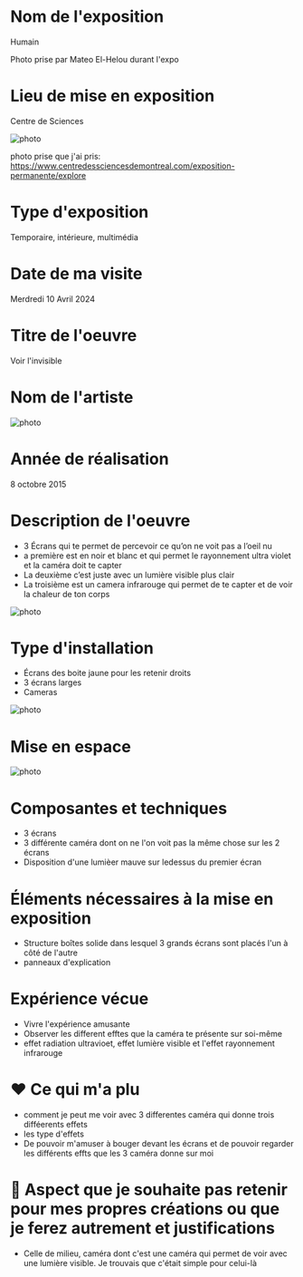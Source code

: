 # Nom de l'exposition
Humain


Photo prise par Mateo El-Helou durant l'expo


# Lieu de mise en exposition

Centre de Sciences

![photo](Media/entree.jpg)

photo prise que j'ai pris: https://www.centredessciencesdemontreal.com/exposition-permanente/explore

# Type d'exposition
Temporaire, intérieure, multimédia


# Date de ma visite
Merdredi 10 Avril 2024


# Titre de l'oeuvre
Voir l'invisible



# Nom de l'artiste

![photo](Media/réalisateurs.jpg)


# Année de réalisation
8 octobre 2015

# Description de l'oeuvre
- 3 Écrans qui te permet de percevoir ce qu’on ne voit pas a l’oeil nu
- a première est en noir et blanc et qui permet le rayonnement ultra violet et la caméra doit te capter
- La deuxième c’est juste avec un lumière visible plus clair
- La troisième est un camera infrarouge qui permet de te capter et de voir la chaleur de ton corps

![photo](Media/ecran_multiple.jpg)

# Type d'installation

- Écrans des boite jaune pour les retenir droits
- 3 écrans larges
- Cameras

![photo](Media/lumiere_ultraviolet.jpg)


# Mise en espace
![photo](Media/mis_en_espace_3.jpg)


# Composantes et techniques
- 3 écrans
- 3 différente caméra dont on ne l'on voit pas la même chose sur les 2 écrans
- Disposition d'une lumièer mauve sur ledessus du premier écran
  

# Éléments nécessaires à la mise en exposition

- Structure boîtes solide dans lesquel 3 grands écrans sont placés l'un à côté de l'autre
- panneaux d'explication

# Expérience vécue

- Vivre l'expérience amusante
- Observer les different efftes que la caméra te présente sur soi-même
- effet radiation ultravioet, effet lumière visible et l'effet rayonnement infrarouge


# ❤️ Ce qui m'a plu
- comment je peut me voir avec 3 differentes caméra qui donne trois difféerents effets
- les type d'effets
- De pouvoir m'amuser à bouger devant les écrans et de pouvoir regarder les différents effts que les 3 caméra donne sur moi



# 🤔 Aspect que je souhaite pas retenir pour mes propres créations ou que je ferez autrement et justifications
- Celle de milieu, caméra dont c'est une caméra qui permet de voir avec une lumière visible. Je trouvais que c'était simple pour celui-là



